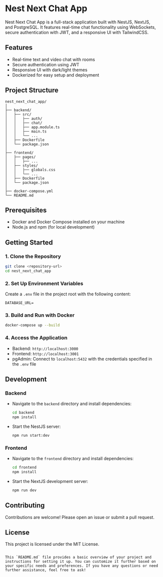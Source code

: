 
# Nest Next Chat App

Nest Next Chat App is a full-stack application built with NestJS, NextJS, and PostgreSQL. It features real-time chat functionality using WebSockets, secure authentication with JWT, and a responsive UI with TailwindCSS.

## Features

- Real-time text and video chat with rooms
- Secure authentication using JWT
- Responsive UI with dark/light themes
- Dockerized for easy setup and deployment

## Project Structure

```
nest_next_chat_app/
│
├── backend/
│   ├── src/
│   │   ├── auth/
│   │   ├── chat/
│   │   ├── app.module.ts
│   │   ├── main.ts
│   │   └── ...
│   ├── Dockerfile
│   └── package.json
│
├── frontend/
│   ├── pages/
│   │   ├── ...
│   ├── styles/
│   │   ├── globals.css
│   │   └── ...
│   ├── Dockerfile
│   └── package.json
│
├── docker-compose.yml
└── README.md
```

## Prerequisites

- Docker and Docker Compose installed on your machine
- Node.js and npm (for local development)

## Getting Started

### 1. Clone the Repository

```bash
git clone <repository-url>
cd nest_next_chat_app
```

### 2. Set Up Environment Variables

Create a `.env` file in the project root with the following content:

```
DATABASE_URL=
```

### 3. Build and Run with Docker

```bash
docker-compose up --build
```

### 4. Access the Application

- Backend: `http://localhost:3000`
- Frontend: `http://localhost:3001`
- pgAdmin: Connect to `localhost:5432` with the credentials specified in the `.env` file

## Development

### Backend

- Navigate to the `backend` directory and install dependencies:

  ```bash
  cd backend
  npm install
  ```

- Start the NestJS server:

  ```bash
  npm run start:dev
  ```

### Frontend

- Navigate to the `frontend` directory and install dependencies:

  ```bash
  cd frontend
  npm install
  ```

- Start the NextJS development server:

  ```bash
  npm run dev
  ```

## Contributing

Contributions are welcome! Please open an issue or submit a pull request.

## License

This project is licensed under the MIT License.

```

This `README.md` file provides a basic overview of your project and instructions for setting it up. You can customize it further based on your specific needs and preferences. If you have any questions or need further assistance, feel free to ask!
